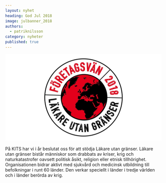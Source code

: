 ```yaml
---
layout: nyhet
heading: God Jul 2018
image: julbanner_2018
authors:
  - patriknilsson
category: nyheter
published: true
---
```


![](/images/nyheter/julbanner_2018.jpg "float-left")

På KITS har vi i år beslutat oss för att stödja Läkare utan gränser.  Läkare utan gränser bistår människor som drabbats av kriser, krig och naturkatastrofer oavsett politisk åsikt, religion eller etnisk tillhörighet. Organisationen bidrar aktivt med sjukvård och medicinsk utbildning till befolkningar i runt 60 länder. Den verkar speciellt i länder i tredje världen och i länder berörda av krig.
